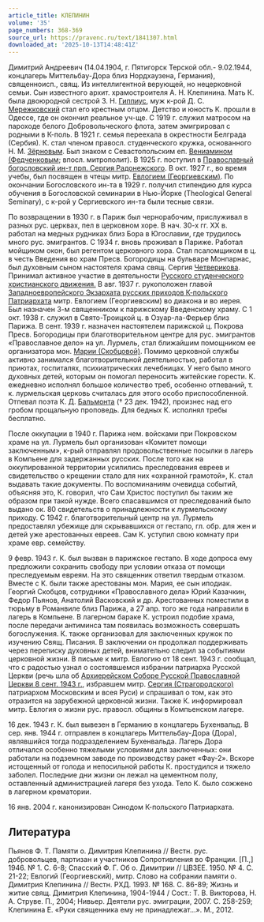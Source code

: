 ```yaml
---
article_title: КЛЕПИНИН
volume: '35'
page_numbers: 368-369
source_url: https://pravenc.ru/text/1841307.html
downloaded_at: '2025-10-13T14:48:41Z'
---
```


Димитрий Андреевич (14.04.1904, г. Пятигорск Терской обл.- 9.02.1944, концлагерь Миттельбау-Дора близ Нордхаузена, Германия), священноисп., свящ. Из интеллигентной верующей, но нецерковной семьи. Сын известного архит. храмостроителя А. Н. Клепинина. Мать К. была двоюродной сестрой З. Н. [Гиппиус](https://pravenc.ru/text/Гиппиус.html), муж к-рой Д. С. [Мережковский](https://pravenc.ru/text/Мережковский.html) стал его крестным отцом. Детство и юность К. прошли в Одессе, где он окончил реальное уч-ще. С 1919 г. служил матросом на пароходе белого Добровольческого флота, затем эмигрировал с родными в К-поль. В 1921 г. семья переехала в окрестности Белграда (Сербия). К. стал членом правосл. студенческого кружка, основанного Н. М. [Зёрновым](https://pravenc.ru/text/Зёрновым.html). Был знаком с Севастопольским еп. [Вениамином (Федченковым](https://pravenc.ru/text/ВЕНИАМИН.html); впосл. митрополит). В 1925 г. поступил в [Православный богословский ин-т прп. Сергия Радонежского](<https://pravenc.ru/text/Православный богословский ин-т прп  Сергия Радонежского.html>). В окт. 1927 г., во время учебы, был посвящен в чтецы митр. [Евлогием (Георгиевским)](https://pravenc.ru/text/Евлогий.html). По окончании Богословского ин-та в 1929 г. получил стипендию для курса обучения в Богословской семинарии в Нью-Йорке (Theological General Seminary), с к-рой у Сергиевского ин-та были тесные связи.

По возвращении в 1930 г. в Париж был чернорабочим, прислуживал в разных рус. церквах, пел в церковном хоре. В нач. 30-х гг. XX в. работал на медных рудниках близ Бора в Югославии, где трудилось много рус. эмигрантов. С 1934 г. вновь проживал в Париже. Работал мойщиком окон, был регентом церковного хора. Стал псаломщиком в ц. в честь Введения во храм Пресв. Богородицы на бульваре Монпарнас, был духовным сыном настоятеля храма свящ. Сергия [Четверикова](https://pravenc.ru/text/Четверикова.html). Принимал активное участие в деятельности [Русского студенческого христианского движения.](<https://pravenc.ru/text/Русского студенческого христианского движения .html>) В авг. 1937 г. рукоположен главой [Западноевропейского Экзархата русских приходов К-польского Патриархата](<https://pravenc.ru/text/Западноевропейского Экзархата русских приходов К-польского Патриархата.html>) митр. Евлогием (Георгиевским) во диакона и во иерея. Был назначен 3-м священником к парижскому Введенскому храму. С 1 окт. 1938 г. служил в Свято-Троицкой ц. в Озуар-ла-Ферьер близ Парижа. В сент. 1939 г. назначен настоятелем парижской ц. Покрова Пресв. Богородицы при благотворительном центре для рус. эмигрантов «Православное дело» на ул. Лурмель, стал ближайшим помощником ее организатора мон. [Марии (Скобцовой)](<https://pravenc.ru/text/Марии (Скобцовой).html>). Помимо церковной службы активно занимался благотворительной деятельностью, работал в приютах, госпиталях, психиатрических лечебницах. У него было много духовных детей, которым он помогал переносить житейские горести. К. ежедневно исполнял большое количество треб, особенно отпеваний, т. к. лурмельская церковь считалась для этого особо приспособленной. Отпевал поэта К. Д. [Бальмонта](https://pravenc.ru/text/Бальмонта.html) († 23 дек. 1942), произнес над его гробом прощальную проповедь. Для бедных К. исполнял требы бесплатно.

После оккупации в 1940 г. Парижа нем. войсками при Покровском храме на ул. Лурмель был организован «Комитет помощи заключенным», к-рый отправлял продовольственные посылки в лагерь в Компьене для задержанных русских. После того как на оккупированной территории усилились преследования евреев и свидетельство о крещении стало для них «охранной грамотой», К. стал выдавать такие документы. По воспоминаниям очевидца событий, объясняя это, К. говорил, что Сам Христос поступил бы таким же образом при такой нужде. Всего спасавшимся от преследований было выдано ок. 80 свидетельств о принадлежности к лурмельскому приходу. С 1942 г. благотворительный центр на ул. Лурмель предоставлял убежище для скрывавшихся от гестапо, гл. обр. для жен и детей уже арестованных евреев. Сам К. уступил свою комнату при храме евр. семейству.

9 февр. 1943 г. К. был вызван в парижское гестапо. В ходе допроса ему предложили сохранить свободу при условии отказа от помощи преследуемым евреям. На это священник ответил твердым отказом. Вместе с К. были также арестованы мон. Мария, ее сын иподиак. Георгий Скобцов, сотрудники «Православного дела» Юрий Казачкин, Федор Пьянов, Анатолий Васковский и др. Арестованных поместили в тюрьму в Романвиле близ Парижа, а 27 апр. того же года направили в лагерь в Компьене. В лагерном бараке К. устроил подобие храма, после передачи антиминса там появилась возможность совершать богослужения. К. также организовал для заключенных кружок по изучению Свящ. Писания. В заключении он продолжал поддерживать через переписку духовных детей, внимательно следил за событиями церковной жизни. В письме к митр. Евлогию от 18 сент. 1943 г. сообщал, что с радостью узнал о состоявшемся избрании патриарха Русской Церкви (речь шла об [Архиерейском Соборе Русской Православной Церкви 8 сент. 1943 г.](<https://pravenc.ru/text/Архиерейском Соборе Русской Православной Церкви 8 сент  1943 г .html>), избравшем митр. [Сергия (Страгородского)](<https://pravenc.ru/text/Сергия (Страгородского).html>) патриархом Московским и всея Руси) и спрашивал о том, как это отразится на зарубежной церковной жизни. Также К. информировал митр. Евлогия о жизни рус. правосл. общины в Компьенском лагере.

16 дек. 1943 г. К. был вывезен в Германию в концлагерь Бухенвальд. В сер. янв. 1944 г. отправлен в концлагерь Миттельбау-Дора (Дора), являвшийся тогда подразделением Бухенвальда. Лагерь Дора отличался особенно тяжелыми условиями для заключенных: они работали на подземном заводе по производству ракет «Фау-2». Вскоре истощенный от голода и непосильной работы К. простудился и тяжело заболел. Последние дни жизни он лежал на цементном полу, оставленный администрацией лагеря без ухода. Тело К. было сожжено в лагерном крематории.

16 янв. 2004 г. канонизирован Синодом К-польского Патриархата.

## Литература

Пьянов Ф. Т. Памяти о. Димитрия Клепинина // Вестн. рус. добровольцев, партизан и участников Сопротивления во Франции. [П.,] 1946. № 1. С. 6-8; Спасский Ф. Г. Об о. Димитрии // ЦВЗЕЕ. 1950. № 4. С. 21-22; Евлогий (Георгиевский), митр. Слово на собрании памяти о. Димитрия Клепинина // Вестн. РХД. 1993. № 168. С. 86-89; Жизнь и житие свящ. Димитрия Клепинина, 1904-1944 / Сост.: Т. В. Викторова, Н. А. Струве. П., 2004; Нивьер. Деятели рус. эмиграции, 2007. С. 258-259; Клепинина Е. «Руки священника ему не принадлежат…». М., 2012.
